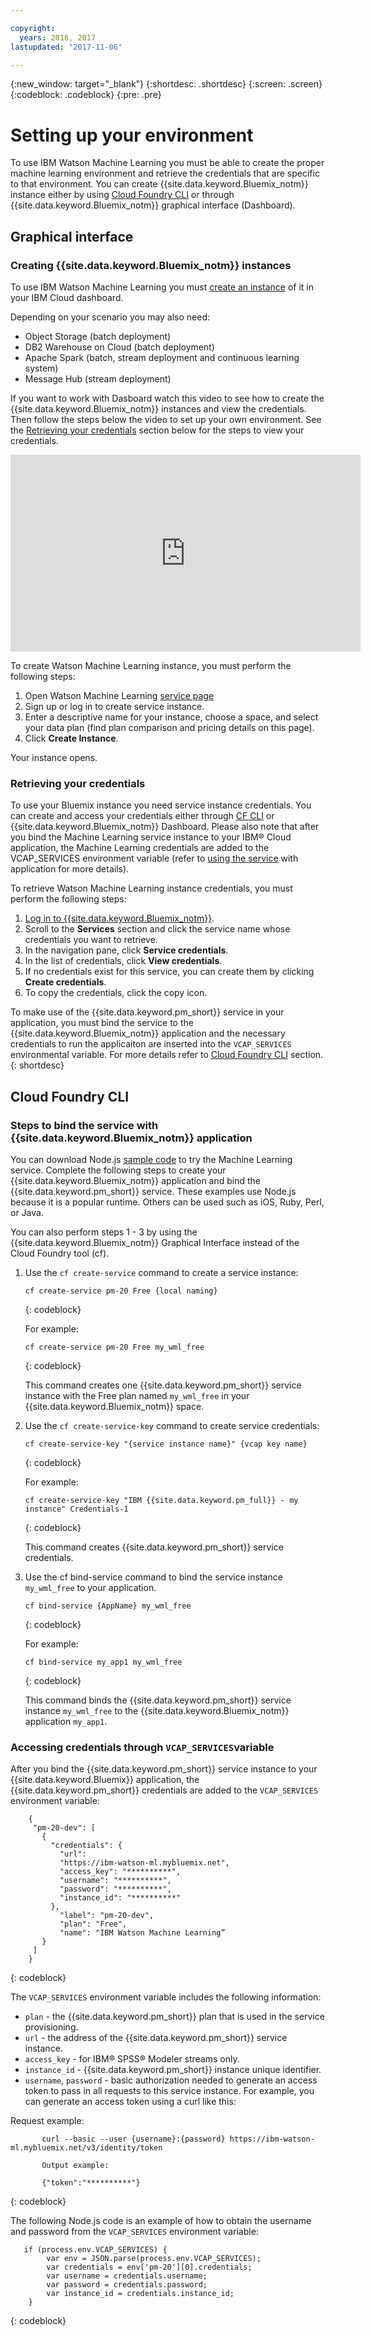 ```yaml
---

copyright:
  years: 2016, 2017
lastupdated: "2017-11-06"

---
```

{:new_window: target="_blank"}
{:shortdesc: .shortdesc}
{:screen: .screen}
{:codeblock: .codeblock}
{:pre: .pre}
# Setting up your environment

To use IBM Watson Machine Learning you must be able to create the proper machine learning environment and retrieve the credentials that are specific to that environment.
You can create {{site.data.keyword.Bluemix_notm}} instance either by using [Cloud Foundry CLI](https://github.com/cloudfoundry/cli#getting-started) or through {{site.data.keyword.Bluemix_notm}} graphical interface (Dashboard).


## Graphical interface
### Creating {{site.data.keyword.Bluemix_notm}} instances

To use IBM Watson Machine Learning you must [create an instance](https://console.bluemix.net/catalog/services/machine-learning) of it in your IBM Cloud dashboard.

Depending on your scenario you may also need:
- Object Storage (batch deployment)
- DB2 Warehouse on Cloud (batch deployment)
- Apache Spark (batch, stream deployment and continuous learning system)
- Message Hub (stream deployment)

If you want to work with Dasboard watch this video to see how to create the {{site.data.keyword.Bluemix_notm}} instances and view the credentials. Then follow the steps below the video to set up your own environment. See the <a href="#retrieving-your-credentials">Retrieving your credentials</a> section below for the steps to view your credentials.

<iframe width="560" height="315" src="https://www.youtube.com/embed/fm8gqguFD9g?rel=0" frameborder="0" allowfullscreen></iframe>

To create Watson Machine Learning instance, you must perform the following steps:

1. Open Watson Machine Learning [service page](https://console.bluemix.net/catalog/services/machine-learning)
2. Sign up or log in to create service instance.
3. Enter a descriptive name for your instance, choose a space, and select your data plan (find plan comparison and pricing details on this page).
4. Click **Create Instance**.

Your instance opens.

### Retrieving your credentials

To use your Bluemix instance you need service instance credentials. You can create and access your credentials either through [CF CLI](using_pm_service.html) or {{site.data.keyword.Bluemix_notm}} Dashboard. Please also note that after you bind the Machine Learning service instance to your IBM® Cloud application, the Machine Learning credentials are added to the VCAP_SERVICES environment variable (refer to [using the service](using_pm_service.html) with application for more details).

To retrieve Watson Machine Learning instance credentials, you must perform the following steps:

1. [Log in to {{site.data.keyword.Bluemix_notm}}](https://console.ng.bluemix.net/?cm_sp=dw-bluemix-_-clouddataservices-_-devcenter).
2. Scroll to the **Services** section and click the service name whose credentials you want to retrieve.
3. In the navigation pane, click **Service credentials**.
4. In the list of credentials, click **View credentials**.
5. If no credentials exist for this service, you can create them by clicking **Create credentials**.
6. To copy the credentials, click the copy icon.


To make use of the {{site.data.keyword.pm_short}} service in your application, you must bind the service to the {{site.data.keyword.Bluemix_notm}} application and the necessary credentials to run the applicaiton are inserted into the `VCAP_SERVICES` environmental variable. For more details refer to <a href="#Cloud-Foundry-CLI">Cloud Foundry CLI</a> section.
{: shortdesc}



## Cloud Foundry CLI

### Steps to bind the service with {{site.data.keyword.Bluemix_notm}} application

You can download Node.js [sample code](https://github.com/pmservice/product-line-prediction/blob/master/README.md) to try the Machine
Learning service. Complete the following steps to create your {{site.data.keyword.Bluemix_notm}} application and bind the {{site.data.keyword.pm_short}} service. These examples use Node.js because it is a popular runtime. Others can be used such as iOS, Ruby, Perl, or Java.

You can also perform steps 1 - 3 by using the {{site.data.keyword.Bluemix_notm}} Graphical Interface instead of the Cloud Foundry tool (cf).

1. Use the `cf create-service` command to create a service instance:

   ```
   cf create-service pm-20 Free {local naming}
   ```
   {: codeblock}

   For example:

   ```
   cf create-service pm-20 Free my_wml_free
   ```
   {: codeblock}

   This command creates one {{site.data.keyword.pm_short}} service instance
   with the Free plan named `my_wml_free` in your {{site.data.keyword.Bluemix_notm}} space.

2. Use the `cf create-service-key` command to create service
   credentials:

   ```
   cf create-service-key "{service instance name}" {vcap key name}
   ```
   {: codeblock}

   For example:

   ```
   cf create-service-key "IBM {{site.data.keyword.pm_full}} - my instance" Credentials-1
   ```
   {: codeblock}

   This command creates {{site.data.keyword.pm_short}} service credentials.

3. Use the cf bind-service command to bind the service instance
   `my_wml_free` to your application.

   ```
   cf bind-service {AppName} my_wml_free
   ```
   {: codeblock}

   For example:

   ```
   cf bind-service my_app1 my_wml_free
   ```
   {: codeblock}

   This command binds the {{site.data.keyword.pm_short}} service instance
   `my_wml_free` to the {{site.data.keyword.Bluemix_notm}} application `my_app1`.



### Accessing credentials through `VCAP_SERVICES`variable

After you bind the {{site.data.keyword.pm_short}} service instance to your {{site.data.keyword.Bluemix}} application, the {{site.data.keyword.pm_short}} credentials are added to the `VCAP_SERVICES` environment variable:

```
    {
     "pm-20-dev": [
       {
         "credentials": {
           "url":
           "https://ibm-watson-ml.mybluemix.net",
           "access_key": "**********",
           "username": "**********",
           "password": "**********",
           "instance_id": "**********"
         },
           "label": "pm-20-dev",
           "plan": "Free",
           "name": "IBM Watson Machine Learning”
       }
     ]
    }
```
{: codeblock}

   The `VCAP_SERVICES` environment variable includes the following
   information:

   * `plan` - the {{site.data.keyword.pm_short}} plan that is used in the service provisioning.
   * `url` - the address of the {{site.data.keyword.pm_short}} service instance.
   * `access_key` - for IBM® SPSS® Modeler streams only.
   * `instance_id` - {{site.data.keyword.pm_short}} instance unique identifier.
   * `username`, `password` - basic authorization needed to generate an access token to pass in all requests to this service instance. For example, you can generate an access token using a curl like this:

Request example:

```
       curl --basic --user {username}:{password} https://ibm-watson-ml.mybluemix.net/v3/identity/token

       Output example:

       {"token":"**********"}
```
{: codeblock}

   The following Node.js code is an example of how to obtain the
   username and password from the `VCAP_SERVICES` environment
   variable:

```
   if (process.env.VCAP_SERVICES) {
        var env = JSON.parse(process.env.VCAP_SERVICES);
        var credentials = env['pm-20'][0].credentials;
        var username = credentials.username;
        var password = credentials.password;
        var instance_id = credentials.instance_id;
    }
```
{: codeblock}
